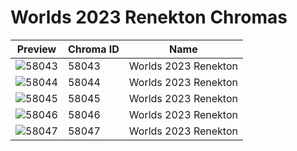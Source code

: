 # Worlds 2023 Renekton Chromas



| Preview | Chroma ID | Name |
|---------|-----------|------|
| ![58043](https://raw.communitydragon.org/latest/plugins/rcp-be-lol-game-data/global/default/v1/champion-chroma-images/58/58043.png) | 58043 | Worlds 2023 Renekton |
| ![58044](https://raw.communitydragon.org/latest/plugins/rcp-be-lol-game-data/global/default/v1/champion-chroma-images/58/58044.png) | 58044 | Worlds 2023 Renekton |
| ![58045](https://raw.communitydragon.org/latest/plugins/rcp-be-lol-game-data/global/default/v1/champion-chroma-images/58/58045.png) | 58045 | Worlds 2023 Renekton |
| ![58046](https://raw.communitydragon.org/latest/plugins/rcp-be-lol-game-data/global/default/v1/champion-chroma-images/58/58046.png) | 58046 | Worlds 2023 Renekton |
| ![58047](https://raw.communitydragon.org/latest/plugins/rcp-be-lol-game-data/global/default/v1/champion-chroma-images/58/58047.png) | 58047 | Worlds 2023 Renekton |